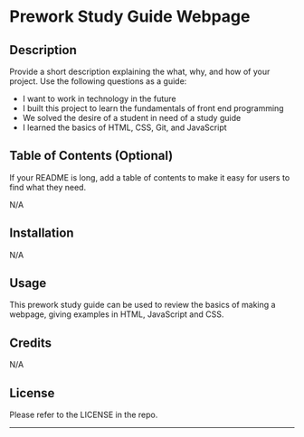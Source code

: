 # Prework Study Guide Webpage

## Description

Provide a short description explaining the what, why, and how of your project. Use the following questions as a guide:

- I want to work in technology in the future
- I built this project to learn the fundamentals of front end programming
- We solved the desire of a student in need of a study guide
- I learned the basics of HTML, CSS, Git, and JavaScript

## Table of Contents (Optional)

If your README is long, add a table of contents to make it easy for users to find what they need.

N/A

## Installation

N/A

## Usage

This prework study guide can be used to review the basics of making a webpage, giving examples in HTML, JavaScript and CSS. 

## Credits

N/A

## License

Please refer to the LICENSE in the repo.

---

